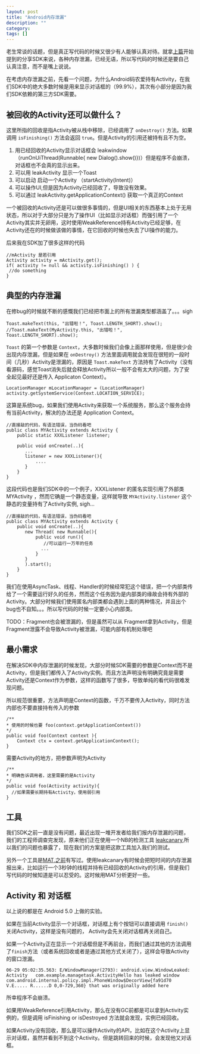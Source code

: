 ```yaml
---
layout: post
title: "Android内存泄漏"
description: ""
category: 
tags: []
---
```


老生常谈的话题，但是真正写代码的时候又很少有人能够认真对待。就拿[上篇](http://ntop001.github.io/2015/06/26/manager-tasks/)开始提到的分享SDK来说，各种内存泄漏，已经无语，所以写代码的时候还是要自己认真注意，而不是嘴上说说。

在考虑内存泄漏之前，先看一个问题，为什么Android码农爱持有Activity，在我们SDK中的绝大多数时候是用来显示对话框的（99.9%），其次有小部分是因为我们SDK依赖的第三方SDK需要。

## 被回收的Activity还可以做什么？

这里所指的回收是指Activity被从栈中移除，已经调用了 `onDestroy()` 方法。如果调用 `isFinishing()` 方法会返回 `true`。但是Activity的引用还被持有且不为空。

1. 用已经回收的Activity显示对话框会 leakwindow （runOnUiThread(Runnable{ new Dialog().show()})）但是程序不会崩溃，对话框也不会真的显示出来。
2. 可以用 leakActivity 显示一个Toast
3. 可以启动 启动一个Activity （startActivity(Intent)）
4. 可以操作UI,但是因为Activity已经回收了，导致没有效果。
5. 可以通过 leakActivity.getApplicationContext() 获取一个真正的Context

一个被回收的Activity还是可以做很多事情的，但是UI相关的东西基本上处于无用状态，所以对于大部分只是为了操作UI（比如显示对话框）而强引用了一个Activity其实并无卵用，这时使用WeakReference持有Activity已经足够，在Activity还在的时候做该做的事情，在它回收的时候也失去了UI操作的能力。

后来我在SDK加了很多这样的代码

```
//mActivity 是若引用
Activity activity = mActivity.get();
if( activity != null && activity.isFinishing() ) {
 //do something
}
```

## 典型的内存泄漏

在修bug的时候就不断的感慨我们已经把市面上的所有泄漏类型都涵盖了。。。sigh

```
Toast.makeText(this, "出错啦！", Toast.LENGTH_SHORT).show();
//Toast.makeText(MyActivity.this, "出错啦！", Toast.LENGTH_SHORT).show();
```

`Toast` 的第一个参数是 `Context`，大多数时候我们会像上面那样使用，但是很少会出现内存泄漏，但是如果在 `onDestroy()` 方法里面调用就会发现在很短的一段时间（几秒）Activity是泄漏的，原因是 `Toast.makeText` 方法持有了Activity（没有看源码，感觉Toast消失后就会释放Activity所以一般不会有太大的问题，为了安全起见最好还是传入 Applicaton Context）。


```
LocationManager mLocationManager = (LocationManager) activity.getSystemService(Context.LOCATION_SERVICE);
```

这算是系统bug，如果我们使用Activity来获取一个系统服务，那么这个服务会持有当前Activity，解决的办法还是 Application Context。

```
//直接敲的代码，有语法错误，当伪码看吧
public class MYActivity extends Activity {
    public static XXXListener listener;
    
    public void onCreate(..){
       ...
       listener = new XXXListener(){
           ....
       }
    }
}
```

这段代码也是我们SDK中的一个例子，XXXListener 的匿名实现引用了外部类 MYActivity ，然而它确是一个静态变量，这样就导致 `MYActivity.listener` 这个静态的变量持有了Activity实例, sigh...

```
//直接敲的代码，有语法错误，当伪码看吧
public class MYActivity extends Activity {
    public void onCreate(..){
       new Thread( new Runnable(){
           public void run(){
              //可以运行一万年的任务
             ...
           }
       }
       ).start();
    }
}
```

我们在使用AsyncTask、线程、Handler的时候经常犯这个错误，把一个内部类传给了一个需要运行好久的任务，然而这个任务因为是内部类的缘故会持有外部的Activity。大部分时候我们使用匿名内部类都会遇到上面的两种情况，并且出个bug也不自知。。。所以写代码的时候一定要小心内部类。


TODO：Fragment也会被泄漏的，但是虽然可以从 Fragment拿到Activity，但是Fragment泄露不会导致Activity被泄漏，可能内部有机制处理吧

## 最小需求

在解决SDK中内存泄漏的时候发现，大部分时候SDK需要的参数是Context而不是Activity，但是我们都传入了Activity实例。而且方法声明没有明确究竟是需要Activity还是Context作为参数，这样的函数写了很多，导致单纯的看代码很难发现问题。

所以规范很重要，方法声明是Context的函数，千万不要传入Activity，同时方法内部也不要直接持有传入的参数

```
/**
* 使用的时候也要 foo(context.getApplicationContext())
*/
public void foo(Context context ){
    Context ctx = context.getApplicationContext(); 
}
```

需要Activity的地方，把参数声明为Activity

```
/**
* 明确告诉调用者，这里需要的是Activity
*/
public void foo(Activity activity){
  //如果需要长期持有Activity，使用弱引用
}
```

## 工具

我们SDK之前一直是没有问题，最近出现一堆开发者给我们报内存泄漏的问题，我们的工程师调查完发现，原来他们正在使用一个NB的检测工具 [leakcanary](https://github.com/square/leakcanary),所以我们的问题也暴露了，现在我们的方案是把这款工具加入我们的测试。

另外一个工具是[MAT](http://www.eclipse.org/mat/),[之前](http://ntop001.github.io/2015/04/02/abcd/)有写过。使用leakcanary有时候会把短时间的内存泄漏报出来，比如运行一个3秒钟的线程并持有已经回收的Activity的引用，但是我们写代码的时候知道是可以忍受的。这时候用MAT分析更好一些。

## Activity 和 对话框

以上说的都是在 Android 5.0 上做的实验。

如果在当前Activity显示一个对话框，对话框上有个按钮可以直接调用 `finish()` 关闭Activity，这样是没有问题的，
Activity会先关闭对话框再关闭自己。

如果一个Activity正在显示一个对话框但是不再前台，而我们通过其他的方法调用了`finish`方法（或者系统回收或者是通过其他方式关闭了），这样会导致Activity的窗口泄漏。

```
06-29 05:02:35.563: E/WindowManager(2793): android.view.WindowLeaked: Activity   com.example.managetask.ActivityHello has leaked window com.android.internal.policy.impl.PhoneWindow$DecorView{fa91d70 V.E..... R......D 0,0-729,360} that was originally added here
```
所幸程序不会崩溃。

如果用WeakReference引用Activity，那么在没有GC前都是可以拿到Activity实例的，但是调用 isFinishing or isDestroyed 方法就会发现，实例已经回收。

如果Activity没有回收，那么是可以操作Activity的API，比如在这个Activity上显示对话框，虽然并看到不到这个Activity。但是跳转回来的时候，会发现他又对话框。

